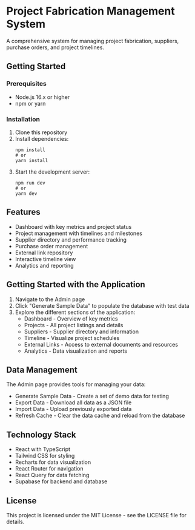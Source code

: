 
# Project Fabrication Management System

A comprehensive system for managing project fabrication, suppliers, purchase orders, and project timelines.

## Getting Started

### Prerequisites

- Node.js 16.x or higher
- npm or yarn

### Installation

1. Clone this repository
2. Install dependencies:
   ```
   npm install
   # or
   yarn install
   ```
3. Start the development server:
   ```
   npm run dev
   # or
   yarn dev
   ```

## Features

- Dashboard with key metrics and project status
- Project management with timelines and milestones
- Supplier directory and performance tracking
- Purchase order management
- External link repository
- Interactive timeline view
- Analytics and reporting

## Getting Started with the Application

1. Navigate to the Admin page
2. Click "Generate Sample Data" to populate the database with test data
3. Explore the different sections of the application:
   - Dashboard - Overview of key metrics
   - Projects - All project listings and details
   - Suppliers - Supplier directory and information
   - Timeline - Visualize project schedules
   - External Links - Access to external documents and resources
   - Analytics - Data visualization and reports

## Data Management

The Admin page provides tools for managing your data:

- Generate Sample Data - Create a set of demo data for testing
- Export Data - Download all data as a JSON file
- Import Data - Upload previously exported data
- Refresh Cache - Clear the data cache and reload from the database

## Technology Stack

- React with TypeScript
- Tailwind CSS for styling
- Recharts for data visualization
- React Router for navigation
- React Query for data fetching
- Supabase for backend and database

## License

This project is licensed under the MIT License - see the LICENSE file for details.
